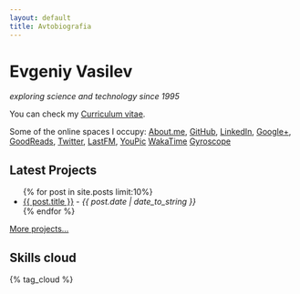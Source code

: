 ```yaml
---
layout: default
title: Avtobiografia
---
```


<div id="card">
  <h1>Evgeniy Vasilev</h1>
  <em>exploring science and technology since 1995</em>
</div>

You can check my [Curriculum vitae](/cv.html).

Some of the online spaces I occupy: 
 [About.me](http://about.me/aquilax),
 [GitHub](https://github.com/aquilax),
 [LinkedIn](http://linkedin.com/in/aquilax),
 [Google+](https://plus.google.com/+EvgeniyVasilev),
 [GoodReads](http://www.goodreads.com/user/show/2821810-evgeniy-vasilev),
 [Twitter](http://twitter.com/aquilax),
 [LastFM](http://www.last.fm/user/aquilax),
 [YouPic](https://youpic.com/photographer/aquilax)
 [WakaTime](https://wakatime.com/@aquilax)
 [Gyroscope](https://gyrosco.pe/aquilax/)

<div id="projects">
  <h2>Latest Projects</h2>
  <ul>
    {% for post in site.posts limit:10%}
      <li><a href="{{ post.url }}">{{ post.title }}</a> - <em>{{ post.date | date_to_string }}</em></li>
    {% endfor %}
  </ul>
  <p class="ar"><a href="/projects.html">More projects…</a></p>
</div>

<div class='cloud'>
  <h2>Skills cloud</h2>
	{% tag_cloud %}
</div>
